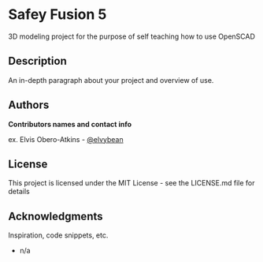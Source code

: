# Safey Fusion 5
3D modeling project for the purpose of self teaching how to use OpenSCAD

## Description

An in-depth paragraph about your project and overview of use.

## Authors

**Contributors names and contact info**

ex. Elvis Obero-Atkins - [@elvybean](https://github.com/elvybean/)

## License

This project is licensed under the MIT License - see the LICENSE.md file for details

## Acknowledgments

Inspiration, code snippets, etc.
* n/a
